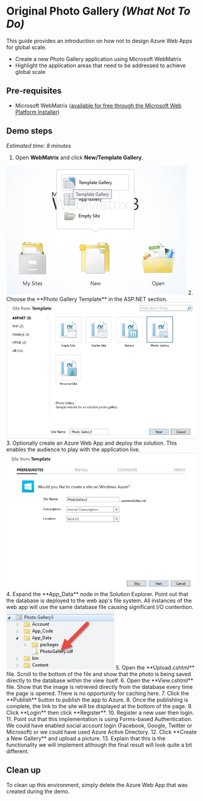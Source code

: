 # Original Photo Gallery *(What Not To Do)*
This guide provides an introduction on how not to design Azure Web Apps for global scale.
* Create a new Photo Gallery application using Microsoft WebMatrix
* Highlight the application areas that need to be addressed to achieve global scale

## Pre-requisites
* Microsoft WebMatrix ([available for free through the Microsoft Web Platform Installer](http://go.microsoft.com/fwlink/?LinkID=286266))

## Demo steps
*Estimated time: 8 minutes*

1. Open **WebMatrix** and click **New/Template Gallery**.
  <img src="./media/step1.png" style="max-width: 500px" />
2. Choose the **Photo Gallery Template** in the ASP.NET section.
  <img src="./media/step2.png" style="max-width: 500px" />
3. Optionally create an Azure Web App and deploy the solution. This enables the audience to play with the application live.
  <img src="./media/step3.png" style="max-width: 500px" />
4. Expand the **App_Data** node in the Solution Explorer. Point out that the database is deployed to the web app's file system. All instances of the web app will use the same database file causing significant I/O contention.
  <img src="./media/step4.png" style="max-width: 500px" />
5. Open the **Upload.cshtml** file. Scroll to the bottom of the file and show that the photo is being saved directly to the database within the view itself.
6. Open the **View.cshtml** file. Show that the image is retrieved directly from the database every time the page is opened. There is no opportunity for caching here.
7. Click the **Publish** button to publish the app to Azure.
8. Once the publishing is complete, the link to the site will be displayed at the bottom of the page.
9. Click **Login** then click **Register**.
10. Register a new user then login.
11. Point out that this implementation is using Forms-based Authentication. We could have enabled social account login (Facebook, Google, Twitter or Microsoft) or we could have used Azure Active Directory.
12. Click **Create a New Gallery** and upload a picture.
13. Explain that this is the functionality we will implement although the final result will look quite a bit different.

## Clean up
To clean up this environment, simply delete the Azure Web App that was created during the demo.

